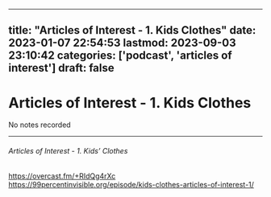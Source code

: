 
---
title: "Articles of Interest - 1. Kids Clothes"
date: 2023-01-07 22:54:53
lastmod: 2023-09-03 23:10:42
categories: ['podcast', 'articles of interest']
draft: false
---


# Articles of Interest - 1. Kids Clothes

No notes recorded

---
###### Articles of Interest - 1. Kids’ Clothes

https://overcast.fm/+RIdQg4rXc  
https://99percentinvisible.org/episode/kids-clothes-articles-of-interest-1/

<!-- #public #podcast #articles of interest# -->

<!-- {BearID:3082B057-FEF0-485C-BD93-30FAEB8663EA-28016-00002D97F3233106} -->
